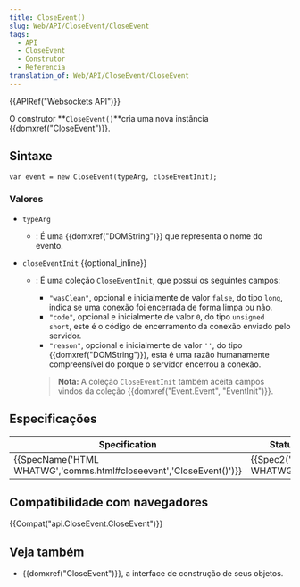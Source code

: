 ```yaml
---
title: CloseEvent()
slug: Web/API/CloseEvent/CloseEvent
tags:
  - API
  - CloseEvent
  - Construtor
  - Referencia
translation_of: Web/API/CloseEvent/CloseEvent
---
```

{{APIRef("Websockets API")}}

O construtor **`CloseEvent()`**cria uma nova instância {{domxref("CloseEvent")}}.

## Sintaxe

```
var event = new CloseEvent(typeArg, closeEventInit);
```

### Valores

- `typeArg`
  - : É uma {{domxref("DOMString")}} que representa o nome do evento.
- `closeEventInit` {{optional_inline}}

  - : É uma coleção `CloseEventInit`, que possui os seguintes campos:

    - `"wasClean"`, opcional e inicialmente de valor `false`, do tipo `long`, indica se uma conexão foi encerrada de forma limpa ou não.
    - `"code"`, opcional e inicialmente de valor `0`, do tipo `unsigned short`, este é o código de encerramento da conexão enviado pelo servidor.
    - `"reason"`, opcional e inicialmente de valor `''`, do tipo {{domxref("DOMString")}}, esta é uma razão humanamente compreensível do porque o servidor encerrou a conexão.

    > **Nota:** A coleção `CloseEventInit` também aceita campos vindos da coleção {{domxref("Event.Event", "EventInit")}}.

## Especificações

| Specification                                                                            | Status                           | Comment           |
| ---------------------------------------------------------------------------------------- | -------------------------------- | ----------------- |
| {{SpecName('HTML WHATWG','comms.html#closeevent','CloseEvent()')}} | {{Spec2('HTML WHATWG')}} | Definição inicial |

## Compatibilidade com navegadores

{{Compat("api.CloseEvent.CloseEvent")}}

## Veja também

- {{domxref("CloseEvent")}}, a interface de construção de seus objetos.
